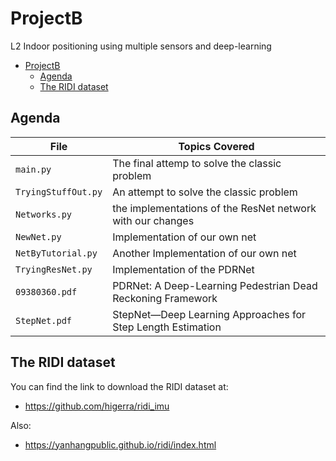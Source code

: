 # ProjectB
L2 Indoor positioning using multiple sensors and deep-learning


- [ProjectB](#projectb)
  * [Agenda](#agenda)
  * [The RIDI dataset](#the-ridi-dataset)


## Agenda

|File       | Topics Covered |
|----------------|---------|
|`main.py`| The final attemp to solve the classic problem |
|`TryingStuffOut.py`| An attempt to solve the classic problem |
|`Networks.py`| the implementations of the ResNet network with our changes |
|`NewNet.py`|Implementation of our own net |
|`NetByTutorial.py`| Another Implementation of our own net |
|`TryingResNet.py`| Implementation of the PDRNet | 
|`09380360.pdf`| PDRNet: A Deep-Learning Pedestrian Dead Reckoning Framework |
|`StepNet.pdf`| StepNet—Deep Learning Approaches for Step Length Estimation |

## The RIDI dataset
You can find the link to download the RIDI dataset at:
 + https://github.com/higerra/ridi_imu

Also:
 + https://yanhangpublic.github.io/ridi/index.html
